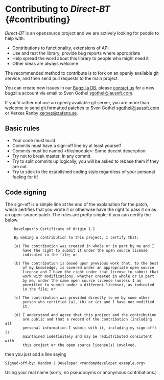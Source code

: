 Contributing to *Direct-BT*                           {#contributing}
===========================

*Direct-BT* is an opensource project and we are actively looking for people to help
with:

- Contributions to functionality, extensions of API
- Use and test the library, provide bug reports where appropriate
- Help spread the word about this library to people who might need it
- Other ideas are always welcome

The recommended method to contribute is to fork on an openly available git service, 
and then send pull requests to the main project. 

You can create new issues in our [Bugzilla DB](https://jausoft.com/bugzilla/describecomponents.cgi?product=Direct-BT), 
please [contact us](https://jausoft.com/) for a new bugzilla account via email to Sven Gothel <sgothel@jausoft.com>.

If you'd rather not use an openly available git server,
you are more than welcome to send git formatted
patches to Sven Gothel <sgothel@jausoft.com> or Xerxes Ranby <xerxes@zafena.se>.

Basic rules
-----------
- Your code must build
- Commits must have a sign-off line by at least yourself
- Commits must be named <file/module>: Some decent description
- Try not to break master. In any commit.
- Try to split commits up logically, you will be asked to rebase them if they
  are not.
- Try to stick to the established coding style regardless of your personal
  feeling for it!

Code signing
------------

The sign-off is a simple line at the end of the explanation for the
patch, which certifies that you wrote it or otherwise have the right to pass it
on as an open-source patch.  The rules are pretty simple: if you can certify
the below:

        Developer's Certificate of Origin 1.1

        By making a contribution to this project, I certify that:

        (a) The contribution was created in whole or in part by me and I
            have the right to submit it under the open source license
            indicated in the file; or

        (b) The contribution is based upon previous work that, to the best
            of my knowledge, is covered under an appropriate open source
            license and I have the right under that license to submit that
            work with modifications, whether created in whole or in part
            by me, under the same open source license (unless I am
            permitted to submit under a different license), as indicated
            in the file; or

        (c) The contribution was provided directly to me by some other
            person who certified (a), (b) or (c) and I have not modified
            it.

        (d) I understand and agree that this project and the contribution
            are public and that a record of the contribution (including all
            personal information I submit with it, including my sign-off) is
            maintained indefinitely and may be redistributed consistent with
            this project or the open source license(s) involved.

then you just add a line saying

	Signed-off-by: Random J Developer <random@developer.example.org>

Using your real name (sorry, no pseudonyms or anonymous contributions.)
